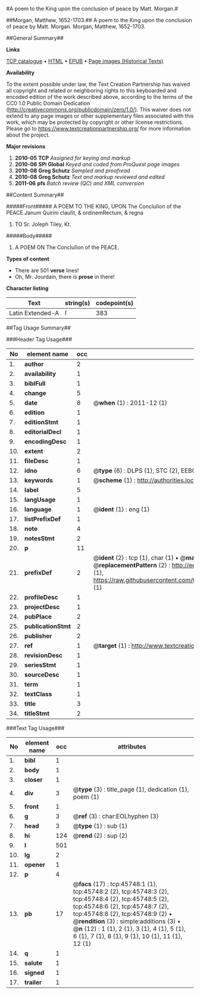 #A poem to the King upon the conclusion of peace by Matt. Morgan.#

##Morgan, Matthew, 1652-1703.##
A poem to the King upon the conclusion of peace by Matt. Morgan.
Morgan, Matthew, 1652-1703.

##General Summary##

**Links**

[TCP catalogue](http://www.ota.ox.ac.uk/tcp/)  • 
[HTML](http://tei.it.ox.ac.uk/tcp/Texts-HTML/free/A51/A51367.html)  • 
[EPUB](http://tei.it.ox.ac.uk/tcp/Texts-EPUB/free/A51/A51367.epub) • 
[Page images (Historical Texts)](https://historicaltexts.jisc.ac.uk/eebo-10767646e)

**Availability**

To the extent possible under law, the Text Creation Partnership has waived all copyright and related or neighboring rights to this keyboarded and encoded edition of the work described above, according to the terms of the CC0 1.0 Public Domain Dedication (http://creativecommons.org/publicdomain/zero/1.0/). This waiver does not extend to any page images or other supplementary files associated with this work, which may be protected by copyright or other license restrictions. Please go to https://www.textcreationpartnership.org/ for more information about the project.

**Major revisions**

1. __2010-05__ __TCP__ *Assigned for keying and markup*
1. __2010-06__ __SPi Global__ *Keyed and coded from ProQuest page images*
1. __2010-08__ __Greg Schutz__ *Sampled and proofread*
1. __2010-08__ __Greg Schutz__ *Text and markup reviewed and edited*
1. __2011-06__ __pfs__ *Batch review (QC) and XML conversion*

##Content Summary##

#####Front#####
A POEM TO THE KING, UPON The Concluſion of the PEACE.Janum Quirini clauſit, & ordinemRectum, & regna
1. TO Sr. Joſeph Tiley, Kt.

#####Body#####

1. A POEM ON The Concluſion of the PEACE.

**Types of content**

  * There are 501 **verse** lines!
  * Oh, Mr. Jourdain, there is **prose** in there!

**Character listing**


|Text|string(s)|codepoint(s)|
|---|---|---|
|Latin Extended-A|ſ|383|

##Tag Usage Summary##

###Header Tag Usage###

|No|element name|occ|attributes|
|---|---|---|---|
|1.|__author__|2||
|2.|__availability__|1||
|3.|__biblFull__|1||
|4.|__change__|5||
|5.|__date__|8| @__when__ (1) : 2011-12 (1)|
|6.|__edition__|1||
|7.|__editionStmt__|1||
|8.|__editorialDecl__|1||
|9.|__encodingDesc__|1||
|10.|__extent__|2||
|11.|__fileDesc__|1||
|12.|__idno__|6| @__type__ (6) : DLPS (1), STC (2), EEBO-CITATION (1), OCLC (1), VID (1)|
|13.|__keywords__|1| @__scheme__ (1) : http://authorities.loc.gov/ (1)|
|14.|__label__|5||
|15.|__langUsage__|1||
|16.|__language__|1| @__ident__ (1) : eng (1)|
|17.|__listPrefixDef__|1||
|18.|__note__|4||
|19.|__notesStmt__|2||
|20.|__p__|11||
|21.|__prefixDef__|2| @__ident__ (2) : tcp (1), char (1)  •  @__matchPattern__ (2) : ([0-9\-]+):([0-9IVX]+) (1), (.+) (1)  •  @__replacementPattern__ (2) : http://eebo.chadwyck.com/downloadtiff?vid=$1&page=$2 (1), https://raw.githubusercontent.com/textcreationpartnership/Texts/master/tcpchars.xml#$1 (1)|
|22.|__profileDesc__|1||
|23.|__projectDesc__|1||
|24.|__pubPlace__|2||
|25.|__publicationStmt__|2||
|26.|__publisher__|2||
|27.|__ref__|1| @__target__ (1) : http://www.textcreationpartnership.org/docs/. (1)|
|28.|__revisionDesc__|1||
|29.|__seriesStmt__|1||
|30.|__sourceDesc__|1||
|31.|__term__|1||
|32.|__textClass__|1||
|33.|__title__|3||
|34.|__titleStmt__|2||


###Text Tag Usage###

|No|element name|occ|attributes|
|---|---|---|---|
|1.|__bibl__|1||
|2.|__body__|1||
|3.|__closer__|1||
|4.|__div__|3| @__type__ (3) : title_page (1), dedication (1), poem (1)|
|5.|__front__|1||
|6.|__g__|3| @__ref__ (3) : char:EOLhyphen (3)|
|7.|__head__|3| @__type__ (1) : sub (1)|
|8.|__hi__|124| @__rend__ (2) : sup (2)|
|9.|__l__|501||
|10.|__lg__|2||
|11.|__opener__|1||
|12.|__p__|4||
|13.|__pb__|17| @__facs__ (17) : tcp:45748:1 (1), tcp:45748:2 (2), tcp:45748:3 (2), tcp:45748:4 (2), tcp:45748:5 (2), tcp:45748:6 (2), tcp:45748:7 (2), tcp:45748:8 (2), tcp:45748:9 (2)  •  @__rendition__ (3) : simple:additions (3)  •  @__n__ (12) : 1 (1), 2 (1), 3 (1), 4 (1), 5 (1), 6 (1), 7 (1), 8 (1), 9 (1), 10 (1), 11 (1), 12 (1)|
|14.|__q__|1||
|15.|__salute__|1||
|16.|__signed__|1||
|17.|__trailer__|1||
